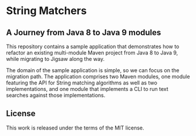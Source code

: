 # String Matchers
## A Journey from Java 8 to Java 9 modules

This repository contains a sample application that demonstrates how to refactor an existing multi-module Maven project from Java 8 to Java 9, while migrating to Jigsaw along the way.

The domain of the sample application is simple, so we can focus on the migration path. The application comprises two Maven modules, one module featuring the API for String matching algorithms as well as two implementations, and one module that implements a CLI to run text searches against those implementations.

## License

This work is released under the terms of the MIT license.